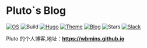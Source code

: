 # Pluto`s Blog

[![OS](https://img.shields.io/badge/system%20-ArchLinux-006633?&logo=Arch%20Linux)](https://www.archlinux.org/)
![Build](https://github.com/wbmins/blog/workflows/Pluto%60s%20Blog/badge.svg??event=push)
[![Hugo](https://img.shields.io/badge/power%20-Hugo-%23ff4088)](https://gohugo.io/)
[![Theme](https://img.shields.io/badge/theme%20-Violet-cdcd00?&logo=greenkeeper)](https://github.com/wbmins/violet)
[![Blog](https://img.shields.io/badge/adress%20-Pluto-ff00ff?&logo=blogger)](https://wbmins.github.io/)
![Stars](https://img.shields.io/github/stars/wbmins/blog.svg)
[![Slack](https://img.shields.io/badge/slack-996icu-green.svg?style=flat-square)](https://join.slack.com/t/996icu/shared_invite/enQtNjI0MjEzMTUxNDI0LTkyMGViNmJiZjYwOWVlNzQ3NmQ4NTQyMDRiZTNmOWFkMzYxZWNmZGI0NDA4MWIwOGVhOThhMzc3NGQyMDBhZDc)

Pluto 的个人博客,地址：**<https://wbmins.github.io>**
